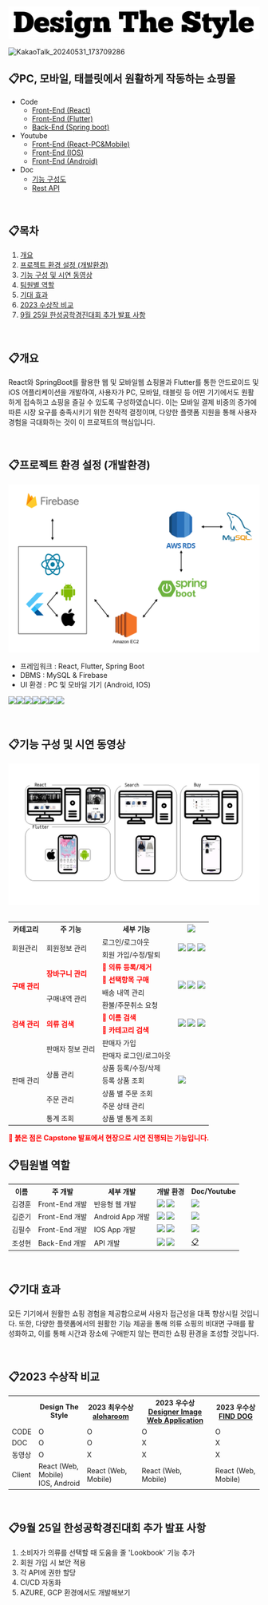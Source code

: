 
<img src="./doc/logo/1715849181321-0.png"/>

![KakaoTalk_20240531_173709286](https://github.com/pszzang123/capstone2024/assets/134257147/a51d30fa-0571-41d0-87f5-9e65f2f7a5bb)

## 📋PC, 모바일, 태블릿에서 원활하게 작동하는 쇼핑몰
- Code
  - [Front-End (React)](https://github.com/pszzang123/capstone2024/tree/react)
  - [Front-End (Flutter)](https://github.com/pszzang123/capstone2024/tree/flutter)
  - [Back-End (Spring boot)](https://github.com/pszzang123/capstone2024/tree/main)
- Youtube
  - [Front-End (React-PC&Mobile)](https://youtu.be/yfDMVUe1erU?si=JNSLw1rHPB1y7Mf_)
  - [Front-End (IOS)](https://youtu.be/TC9KB3SaK5M)
  - [Front-End (Android)](https://www.youtube.com/watch?v=bP-Ri9yLzuo)
- Doc
  - [기능 구성도](#기능-구성-및-시연-동영상)
  - [Rest API](./doc/backend/Backend-Document.md#rest-api)

<br/>

## 📋목차

1. [개요](#개요)
2. [프로젝트 환경 설정 (개발환경)](#프로젝트-환경-설정-개발환경)
3. [기능 구성 및 시연 동영상](#기능-구성-및-시연-동영상)
4. [팀원별 역할](#팀원별-역할)
5. [기대 효과](#기대-효과)
6. [2023 수상작 비교](#2023-수상작-비교)
7. [9월 25일 한성공학경진대회 추가 발표 사항](#9월-25일-한성공학경진대회-추가-발표-사항)

<br/>

## 📋개요

React와 SpringBoot를 활용한 웹 및 모바일웹 쇼핑몰과 Flutter를 통한 안드로이드 및 iOS 어플리케이션을 개발하여, 사용자가 PC, 모바일, 태블릿 등 어떤 기기에서도 원활하게 접속하고 쇼핑을 즐길 수 있도록 구성하였습니다. 이는 모바일 결제 비중의 증가에 따른 시장 요구를 충족시키기 위한 전략적 결정이며, 다양한 플랫폼 지원을 통해 사용자 경험을 극대화하는 것이 이 프로젝트의 핵심입니다.

<br/>

## 📋프로젝트 환경 설정 (개발환경)


![](image.png)

- 프레임워크 : React, Flutter, Spring Boot
- DBMS : MySQL & Firebase
- UI 환경 : PC 및 모바일 기기 (Android, IOS)

<img src="https://img.shields.io/badge/React-20232A?style=for-the-badge&logo=react&logoColor=61DAFB"><img src="https://img.shields.io/badge/Flutter-02569B?style=for-the-badge&logo=flutter&logoColor=white"><img src="https://img.shields.io/badge/Spring-6DB33F?style=for-the-badge&logo=spring&logoColor=white"><img src="https://img.shields.io/badge/MySQL-00000F?style=for-the-badge&logo=mysql&logoColor=white"><img src="https://img.shields.io/badge/Firebase-039BE5?style=for-the-badge&logo=Firebase&logoColor=white"><img src="https://img.shields.io/badge/Android-3DDC84?style=for-the-badge&logo=android&logoColor=white"><img src="https://img.shields.io/badge/iOS-000000?style=for-the-badge&logo=ios&logoColor=white">

<br/>

## 📋기능 구성 및 시연 동영상

<img src="./doc/images/Preview.jpg">

<br/>
<br/>

<div>
<table>
  <tr>
    <th>카테고리</th>
    <th>주 기능</th>
    <th>세부 기능</th>
    <th>
      <img src="https://img.shields.io/badge/YouTube-FF0000?style=for-the-badge&logo=youtube&logoColor=white">
    </th>
  </tr>
  <tr>
    <td rowspan="2">회원관리</td>
    <td rowspan="2">회원정보 관리</td>
    <td>로그인/로그아웃</td>
    <td rowspan="2">
      <a href="https://youtu.be/zuX8he8IigY?si=Cbs5km0AlTjEbWl3" style="text-decoration:none">
        <img src="https://img.shields.io/badge/React-20232A?style=for-the-badge&logo=react&logoColor=61DAFB">
      </a>
      <a href="https://youtu.be/azMG3bj1aTk" style="text-decoration:none">
        <img src="https://img.shields.io/badge/iOS-000000?style=for-the-badge&logo=ios&logoColor=white">
      </a>
      <a href="https://www.youtube.com/watch?v=f7ISUhxcLwg" style="text-decoration:none">
        <img src="https://img.shields.io/badge/Android-3DDC84?style=for-the-badge&logo=android&logoColor=white">
      </a>
    </td>
  </tr>
  <tr>
    <td>회원 가입/수정/탈퇴</td>
  </tr>
  <tr>
    <td rowspan="4"><strong style="color: red;">구매 관리</strong></td>
    <td rowspan="2"><strong style="color: red;">장바구니 관리</strong></td>
    <td><strong style="color: red;">🔴 의류 등록/제거</strong></td>
    <td rowspan="4">
      <a href="https://youtu.be/J1QD045AY6w?si=ol-0yCsCDslxsUo9" style="text-decoration:none">
        <img src="https://img.shields.io/badge/React-20232A?style=for-the-badge&logo=react&logoColor=61DAFB">
      </a>
      <a href="https://youtu.be/ijnSymD3orA" style="text-decoration:none">
        <img src="https://img.shields.io/badge/iOS-000000?style=for-the-badge&logo=ios&logoColor=white">
      </a>
      <a href="https://www.youtube.com/watch?v=-BId9Ws8t_g" style="text-decoration:none">
        <img src="https://img.shields.io/badge/Android-3DDC84?style=for-the-badge&logo=android&logoColor=white">
      </a>
    </td>
  </tr>
  <tr>
    <td><strong style="color: red;">🔴 선택항목 구매</strong></td>
  </tr>
  <tr>
    <td rowspan="2">구매내역 관리</td>
    <td>배송 내역 관리</td>
  </tr>
  <tr>
    <td>환불/주문취소 요청</td>
  </tr>
  <tr>
    <td rowspan="2"><strong style="color: red;">검색 관리</strong></td>
    <td rowspan="2"><strong style="color: red;">의류 검색</strong></td>
    <td><strong style="color: red;">🔴 이름 검색</strong></td>
    <td rowspan="2">
      <a href="https://youtu.be/kn0gpgToyzU?si=HSdp-J7oe1Jq9pL2" style="text-decoration:none">
        <img src="https://img.shields.io/badge/React-20232A?style=for-the-badge&logo=react&logoColor=61DAFB">
      </a>
      <a href="https://youtu.be/Sykf3S4-LCo" style="text-decoration:none">
        <img src="https://img.shields.io/badge/iOS-000000?style=for-the-badge&logo=ios&logoColor=white">
      </a>
      <a href="https://www.youtube.com/watch?v=P7HSYhuJKAY" style="text-decoration:none">
        <img src="https://img.shields.io/badge/Android-3DDC84?style=for-the-badge&logo=android&logoColor=white">
      </a>
    </td>
  </tr>
  <tr>
    <td><strong style="color: red;">🔴 카테고리 검색</strong></td>
  </tr>
  <tr>
    <td rowspan="7">판매 관리</td>
    <td rowspan="2">판매자 정보 관리</td>
    <td>판매자 가입</td>
    <td rowspan="7">
      <a href="https://youtu.be/fSYLGonhruY?si=UGz19-EohsMLD74N" style="text-decoration:none">
        <img src="https://img.shields.io/badge/React-20232A?style=for-the-badge&logo=react&logoColor=61DAFB">
      </a>
      <!--
      <a href="https://github.com/pszzang123/capstone2024/blob/main/README.md" style="text-decoration:none">
        <img src="https://img.shields.io/badge/iOS-000000?style=for-the-badge&logo=ios&logoColor=white">
      </a>
      <a href="https://github.com/pszzang123/capstone2024/blob/main/README.md" style="text-decoration:none">
        <img src="https://img.shields.io/badge/Android-3DDC84?style=for-the-badge&logo=android&logoColor=white">
      </a>
      -->
    </td>
  </tr>
  <tr>
    <td>판매자 로그인/로그아웃</td>
  </tr>
  <tr>
    <td rowspan="2">상품 관리</td>
    <td>상품 등록/수정/삭제</td>
  </tr>
  <tr>
    <td>등록 상품 조회</td>
  </tr>
  <tr>
    <td rowspan="2">주문 관리</td>
    <td>상품 별 주문 조회</td>
  </tr>
  <tr>
    <td>주문 상태 관리</td>
  </tr>
  <tr>
    <td>통계 조회</td>
    <td>상품 별 통계 조회</td>
  </tr>
</table>
</div>
<strong style="color: red;">🔴 붉은 점은 Capstone 발표에서 현장으로 시연 진행되는 기능입니다.</strong>
<br/>

## 📋팀원별 역할

<div>
<table>
  <tr>
    <th>이름</th>
    <th>주 개발</th>
    <th>세부 개발</th>
    <th>개발 환경</th>
    <th>Doc/Youtube</th>
  </tr>
  <tr>
    <td>김경훈</td>
    <td>Front-End 개발</td>
    <td>반응형 웹 개발</td>
    <td>
      <img src="https://img.shields.io/badge/React-20232A?style=for-the-badge&logo=react&logoColor=61DAFB">
      <img src="https://img.shields.io/badge/Firebase-039BE5?style=for-the-badge&logo=Firebase&logoColor=white">
    </td>
    <td>
      <a href="https://youtu.be/yfDMVUe1erU?si=JNSLw1rHPB1y7Mf_" style="text-decoration:none">
        <img src="https://img.shields.io/badge/React-20232A?style=for-the-badge&logo=react&logoColor=61DAFB">
      </a>
    </td>
  </tr>
  <tr>
    <td>김준기</td>
    <td>Front-End 개발</td>
    <td>Android App 개발</td>
    <td>
      <img src="https://img.shields.io/badge/Flutter-02569B?style=for-the-badge&logo=flutter&logoColor=white">
      <img src="https://img.shields.io/badge/Firebase-039BE5?style=for-the-badge&logo=Firebase&logoColor=white">
    </td>
    <td>
      <a href="https://www.youtube.com/watch?v=bP-Ri9yLzuo" style="text-decoration:none">
        <img src="https://img.shields.io/badge/Android-3DDC84?style=for-the-badge&logo=android&logoColor=white">
      </a>
    </td>
  </tr>
  <tr>
    <td>김필수</td>
    <td>Front-End 개발</td>
    <td>IOS App 개발</td>
    <td>
      <img src="https://img.shields.io/badge/Flutter-02569B?style=for-the-badge&logo=flutter&logoColor=white">
      <img src="https://img.shields.io/badge/Firebase-039BE5?style=for-the-badge&logo=Firebase&logoColor=white">
    </td>
    <td>
      <a href="https://youtu.be/TC9KB3SaK5M" style="text-decoration:none">
        <img src="https://img.shields.io/badge/iOS-000000?style=for-the-badge&logo=ios&logoColor=white">
      </a>
    </td>
  </tr>
  <tr>
    <td>조성현</td>
    <td>Back-End 개발</td>
    <td>API 개발</td>
    <td>
      <img src="https://img.shields.io/badge/Spring-6DB33F?style=for-the-badge&logo=spring&logoColor=white">
      <img src="https://img.shields.io/badge/MySQL-00000F?style=for-the-badge&logo=mysql&logoColor=white">
    </td>
    <td>
      <a href="./doc/backend/Backend-Document.md">
        📋
      </a>
    </td>
  </tr>
</table>
</div>

<br/>

## 📋기대 효과
모든 기기에서 원활한 쇼핑 경험을 제공함으로써 사용자 접근성을 대폭 향상시킬 것입니다. 또한, 다양한 플랫폼에서의 원활한 기능 제공을 통해 의류 쇼핑의 비대면 구매를 활성화하고, 이를 통해 시간과 장소에 구애받지 않는 편리한 쇼핑 환경을 조성할 것입니다.

<br/>

## 📋2023 수상작 비교
<table>
  <tr>
    <th></th>
    <th>Design The Style</th>
    <th>
      2023 최우수상
      <br>
      <a href="https://github.com/capstone-aloha">aloharoom</a>
    </th>
    <th>
      2023 우수상
      <br>
      <a href="https://github.com/TeamCookCaps/FrontImageApp">Designer Image Web Application</a>
    </th>
    <th>
      2023 우수상
      <br>
      <a href="https://github.com/godi00/capstone">FIND DOG</a>
    </th>
  </tr>
  <tr>
    <td>CODE</td>
    <td>O</td>
    <td>O</td>
    <td>O</td>
    <td>O</td>
  </tr>
  <tr>
    <td>DOC</td>
    <td>O</td>
    <td>O</td>
    <td>X</td>
    <td>X</td>
  </tr>
  <tr>
    <td>동영상</td>
    <td>O</td>
    <td>X</td>
    <td>X</td>
    <td>X</td>
  </tr>
  <tr>
    <td>Client</td>
    <td>React (Web, Mobile)<br>IOS, Android</td>
    <td>React (Web, Mobile)</td>
    <td>React (Web, Mobile)</td>
    <td>React (Web, Mobile)</td>
  </tr>
</table>

<br/>

## 📋9월 25일 한성공학경진대회 추가 발표 사항
1. 소비자가 의류를 선택할 때 도움을 줄 'Lookbook' 기능 추가
2. 회원 가입 시 보안 적용
3. 각 API에 권한 할당
4. CI/CD 자동화
5. AZURE, GCP 환경에서도 개발해보기
